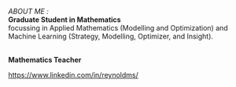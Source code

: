_ABOUT ME :_
<br>__Graduate Student in Mathematics__
<br>focussing in Applied Mathematics (Modelling and Optimization) and Machine Learning (Strategy, Modelling, Optimizer, and Insight).

<br>__Mathematics Teacher__

https://www.linkedin.com/in/reynoldms/


